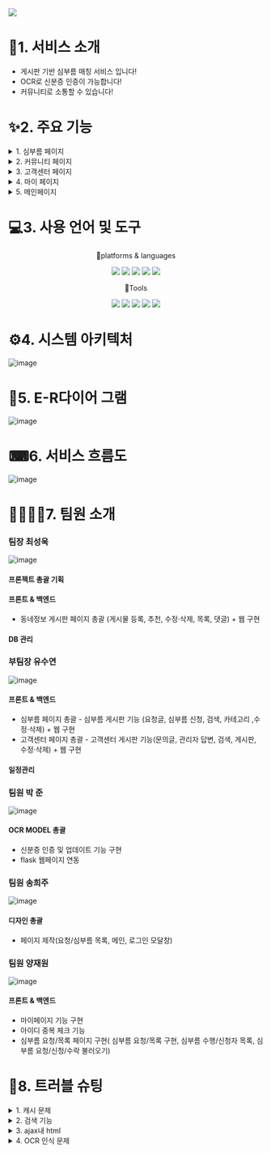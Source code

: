 
<img src="https://capsule-render.vercel.app/api?type=wave&color=525C86&height=auto&width=auto&section=header&text=HEF&fontSize=90" />	

# 👀1. 서비스 소개
* 게시판 기반 심부름 매칭 서비스 입니다!
* OCR로 신분증 인증이 가능합니다!
* 커뮤니티로 소통할 수 있습니다!

# ✨2. 주요 기능
<details>
<summary>
1. 심부름 페이지
</summary>
	* 심부름 요청 등록<br>
	* 심부름 글 상세보기<br>
	* 심부름 글 검색 기능<br>
	* 심부름 카테고리<br>
	* 페이지 네이션<br>
	* 심부름 신청 기능<br>
	* 심부름 수정·삭제 기능
![image](https://github.com/2023-SMHRD-IS-CLOUD-1/1stProject/assets/142488306/c695248e-30f5-4859-980b-2d6195f05077)



</details>

<details>
<summary>
2. 커뮤니티 페이지
</summary>
 	* 게시글 등록<br>
	 * 동적 페이지 네이션 기능<br>
 	* 게시글 목록<br>
 	* 게시글 보기<br>
 	* 게시글 수정<br>
 	* 게시글 삭제<br>
 	* 게시글 추천 <br>
 	* 댓글 등록
![image](https://github.com/2023-SMHRD-IS-CLOUD-1/1stProject/assets/142488306/ed09e0ae-b76a-4532-8846-f39462911be7)
 ![image](https://github.com/2023-SMHRD-IS-CLOUD-1/1stProject/assets/142488306/eab3f756-20cb-443a-b9f2-90aca4bc2a9a)
![image](https://github.com/2023-SMHRD-IS-CLOUD-1/1stProject/assets/142488306/eccda26e-c43e-4f02-ac00-fa2a7d7290e2)


</details>

<details>
<summary>
3. 고객센터 페이지
</summary>
	* 문의글 등록<br>
	* 문의글 글 상세보기<br>
	* 문의글 글 검색 기능<br>
	* 문의글 관리자 답변 기능<br>
   	* 페이지 네이션<br>
   	* 문의글 수정·삭제 기능
![image](https://github.com/2023-SMHRD-IS-CLOUD-1/1stProject/assets/142488306/5ade5d16-e02d-47ea-8af3-7a58633ce1f1)
![image](https://github.com/2023-SMHRD-IS-CLOUD-1/1stProject/assets/142488306/6f21698e-0d31-4ec3-9de7-a93cfff1ef08)
![image](https://github.com/2023-SMHRD-IS-CLOUD-1/1stProject/assets/142488306/4ad83400-3d1b-4365-b8ea-5b43c65a41a2)

</details>

<details>
<summary>
4.  마이 페이지
</summary>
  	* 회원정보 수정/탈퇴<br>
	* 문의글 글 상세보기<br>
	* 문의글 글 검색 기능<br>
	* 문의글 관리자 답변 기능<br>
   	* 페이지 네이션<br>
   	* 문의글 수정·삭제 기능
![image](https://github.com/2023-SMHRD-IS-CLOUD-1/1stProject/assets/142488306/d6ec1f34-c2f0-4288-86a2-e5be3b4834ea)
![image](https://github.com/2023-SMHRD-IS-CLOUD-1/1stProject/assets/142488306/6c975c75-b3e8-4f37-b5da-01ebec71b5a1)
![image](https://github.com/2023-SMHRD-IS-CLOUD-1/1stProject/assets/142488306/eb65da30-d3cb-48dd-a739-1985f0004f7f)

</details>
<details>
<summary>
5.  메인페이지
</summary>
  	![image](https://github.com/2023-SMHRD-IS-CLOUD-1/1stProject/assets/142488306/197bf17a-07d6-4555-b224-15ee626df288)

</details>

# 💻3. 사용 언어 및 도구
<div align="center">
	<P>🎇platforms & languages </P>
	<img src="https://img.shields.io/badge/Java-007396?style=flat&logo=Java&logoColor=white" />
	<img src="https://img.shields.io/badge/HTML5-E34F26?style=flat&logo=HTML5&logoColor=white" />
	<img src="https://img.shields.io/badge/CSS3-1572B6?style=flat&logo=CSS3&logoColor=white" />
	<img src="https://img.shields.io/badge/oracle-F80000?style=flat&logo=oracle&logoColor=white"/>
	<img src="https://img.shields.io/badge/javascript-F7DF1E?style=flat&logo=javascript&logoColor=white"/>
</div>
<div align="center">
	<P>🔨Tools</P>
	<img src="https://img.shields.io/badge/eclipseide-525C86?style=flat&logo=eclipseide&logoColor=white"/>
	<img src="https://img.shields.io/badge/visualstudiocode-007ACC?style=flat&logo=visualstudiocode&logoColor=white"/>
	<img src="https://img.shields.io/badge/apachetomcat-F8DC75?style=flat&logo=apachetomcat&logoColor=white"/>
	<img src="https://img.shields.io/badge/github-181717?style=flat&logo=github&logoColor=white"/>
	<img src="https://img.shields.io/badge/python-776AB?style=flat&logo=python&logoColor=white"/>
</div>

# ⚙4. 시스템 아키텍처
![image](https://github.com/2023-SMHRD-IS-CLOUD-1/1stProject/assets/142488306/9572f985-d463-40de-8b96-3f39dd6ba167)

# 📜5. E-R다이어 그램
![image](https://github.com/2023-SMHRD-IS-CLOUD-1/1stProject/assets/142488306/9c42973f-e121-4e04-9131-96e4bac41623)

# ⌨6. 서비스 흐름도
![image](https://github.com/2023-SMHRD-IS-CLOUD-1/1stProject/assets/142488306/782209d1-23ee-4ff2-be25-ce8f2379296a)

# 👩‍💻👨‍💻7. 팀원 소개
### 팀장 최성욱
![image](https://github.com/2023-SMHRD-IS-CLOUD-1/1stProject/assets/142488306/df125952-8c3e-4480-afc4-7e377c95d282)
#### 프론젝트 총괄 기획
#### 프론트 & 백엔드
* 동네정보 게시판 페이지 총괄 (게시물 등록, 추천, 수정·삭제, 목록, 댓글) + 웹 구현
#### DB 관리
### 부팀장 유수연
![image](https://github.com/2023-SMHRD-IS-CLOUD-1/1stProject/assets/142488306/e34b8c8c-c265-4020-916e-9bfc07aa7c8e)
#### 프론트 & 백엔드
* 심부름 페이지 총괄 - 심부름 게시판 기능 (요청글, 심부름 신청, 검색, 카테고리 ,수정·삭제) + 웹 구현
* 고객센터 페이지 총괄 - 고객센터 게시판 기능(문의글, 관리자 답변, 검색, 게시판, 수정·삭제) + 웹 구현
#### 일정관리
### 팀원 박 준
![image](https://github.com/2023-SMHRD-IS-CLOUD-1/1stProject/assets/142488306/dd9d1c03-cc00-46f7-a3a0-4752aa645211)
#### OCR MODEL 총괄
* 신분증 인증 및 업데이트 기능 구현
* flask 웹페이지 연동

### 팀원 송희주
![image](https://github.com/2023-SMHRD-IS-CLOUD-1/1stProject/assets/142488306/3feb55a5-0f81-4a38-a583-fe714f1f10dc)
#### 디자인 총괄
* 페이지 제작(요청/심부름 목록, 메인, 로그인 모달창)
### 팀원 양재원
![image](https://github.com/2023-SMHRD-IS-CLOUD-1/1stProject/assets/142488306/a6192689-3b08-4cc9-aab0-de8dd94f12bc)
#### 프론트 & 백엔드
* 마이페이지 기능 구현
* 아이디 중복 체크 기능
* 심부름 요청/목록 페이지 구현( 심부름 요청/목록 구현, 심부름 수행/신청자 목록, 심부름 요청/신청/수락 불러오기)

# 🧨8. 트러블 슈팅
<details>
<summary>
  1. 캐시 문제
</summary>
 - 문제 : 이클립스에서 css파일을 수정 하고 브라우저를 새로고침 했을 때 수정한 css가 적용되지 않음<br>
	<br>
	- 해결법 : 브라우저는 이전에 로드한 파일들을 캐시에 저장해두고 페이지 로딩 속도를 향상시키기 위해 동일한 파일을 다시 받아 오지 않고 기존에 있던 파일을 사용한다는 것을 배웠으며, 새로운 파일을 로딩하기 위해선 ctrl + f5를 통해  캐시를 무시하고 리로드하여 문제를 해결함. 
</details>

<details>
<summary>
  2. 검색 기능
</summary>
   - 문제 : 게시판을 만들 때 기존의 게시글들을 불러오고 그에 맞는 페이지네이션을 만드는데 초점을 맞추었음. 그 결과 기존의 여러 기능들이  서로 얽혀서, 유지보수가 가능하고 필요할 때 언제든지 가져다 쓸 수 있는 기능으로써의 특징을 잃어버림.<br>
	<br>
	-해결법 :  게시글을 성공적으로 불러온 후 검색기능을 추가하려 했지만 페이지네이션과 연동이 안돼 정상적으로 작동하게 하려면 기능들을 처음부터 다시 짜야했음. 시간상 불가능해 첫 페이지(최대 10개)까지만 검색이 가능하게 만들고 마무리 지었지만, 방법은 알게 되어서 다음엔 검색기능과 추가로 정렬기능 등 다양한 기능들을 넣을 수 있을것임 

</details>

<details>
<summary>
 3. ajax내 html
</summary>
   - 문제 : tr 내부에 td들이 들어가지 않아 비어있는 hr 태그가 만들어 지는 문제가 발생함. <br> 
	최상단의 <tr> 태그 옆에 닫는 태그</tr>을 안써줘도 자동으로 생성되어 비어있는 <tr>이 생성돼 발생한 문제였음.<br> 
<br>
	- 해결법 : 변수 a를 생성하고 그 a에 html구문을 넣어줘 완성된 html을 문자열 형식으로 만들어 html을 추가함
 <br>

 ![image](https://github.com/2023-SMHRD-IS-CLOUD-1/1stProject/assets/142488306/88000ef7-2283-4717-9e1e-67d968f3dfc9)


</details>

<details>
<summary>
  4. OCR 인식 문제
</summary>
   - 문제 : 주민등록증 이름 추출과정에서 다른 문자가 인식 <br> 
	<br>
	- 해결 : 정규표현식을 사용하여 이름만 추출 가능하게 변경
<br>

 ![image](https://github.com/2023-SMHRD-IS-CLOUD-1/1stProject/assets/142488306/cfb56c15-7ec6-4bf1-9623-4848b7bf53fd)

</details>
